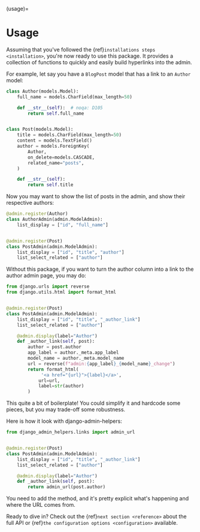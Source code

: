 (usage)=

# Usage

Assuming that you've followed the {ref}`installations steps <installation>`, you're now ready to use this package. It provides a collection of functions to quickly and easily build hyperlinks into the admin.

For example, let say you have a `BlogPost` model that has a link to an `Author` model:

```python
class Author(models.Model):
    full_name = models.CharField(max_length=50)

    def __str__(self):  # noqa: D105
        return self.full_name


class Post(models.Model):
    title = models.CharField(max_length=50)
    content = models.TextField()
    author = models.ForeignKey(
        Author,
        on_delete=models.CASCADE,
        related_name="posts",
    )

    def __str__(self):
        return self.title
```

Now you may want to show the list of posts in the admin, and show their respective authors:

```python
@admin.register(Author)
class AuthorAdmin(admin.ModelAdmin):
    list_display = ["id", "full_name"]


@admin.register(Post)
class PostAdmin(admin.ModelAdmin):
    list_display = ["id", "title", "author"]
    list_select_related = ["author"]
```

Without this package, if you want to turn the author column into a link to the author admin page, you may do:

```python
from django.urls import reverse
from django.utils.html import format_html


@admin.register(Post)
class PostAdmin(admin.ModelAdmin):
    list_display = ["id", "title", "_author_link"]
    list_select_related = ["author"]

    @admin.display(label="Author")
    def _author_link(self, post):
        author = post.author
        app_label = author._meta.app_label
        model_name = author._meta.model_name
        url = reverse(f"admin:{app_label}_{model_name}_change")
        return format_html(
             '<a href="{url}">{label}</a>',
            url=url,
            label=str(author)
        )
```

This quite a bit of boilerplate! You could simplify it and hardcode some pieces, but you may trade-off some robustness.

Here is how it look with django-admin-helpers:

```python
from django_admin_helpers.links import admin_url


@admin.register(Post)
class PostAdmin(admin.ModelAdmin):
    list_display = ["id", "title", "_author_link"]
    list_select_related = ["author"]

    @admin.display(label="Author")
    def _author_link(self, post):
        return admin_url(post.author)
```

You need to add the method, and it's pretty explicit what's happening and where the URL comes from.

Ready to dive in? Check out the {ref}`next section <reference>` about the full API or {ref}`the configuration options <configuration>` available.
